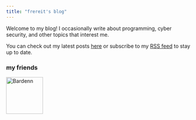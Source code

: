 ```yaml
---
title: "frereit's blog"
---
```


Welcome to my blog! I occasionally write about programming, cyber security, and other topics that interest me.

You can check out my latest posts [here](/blog) or subscribe to my [RSS feed](/index.xml) to stay up to date.

### my friends

<a href="https://bardenn.uk"><img src="/img/buttons/bardenn.gif" alt="Bardenn"
            style="width: 100px" /></a>
